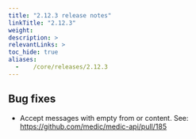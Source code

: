 ```yaml
---
title: "2.12.3 release notes"
linkTitle: "2.12.3"
weight:
description: >
relevantLinks: >
toc_hide: true
aliases:
  -    /core/releases/2.12.3
---
```


## Bug fixes

- Accept messages with empty from or content. See: https://github.com/medic/medic-api/pull/185
